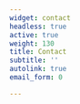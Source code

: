 ```yaml
---
widget: contact
headless: true
active: true
weight: 130
title: Contact
subtitle: ''
autolink: true
email_form: 0

---
```


